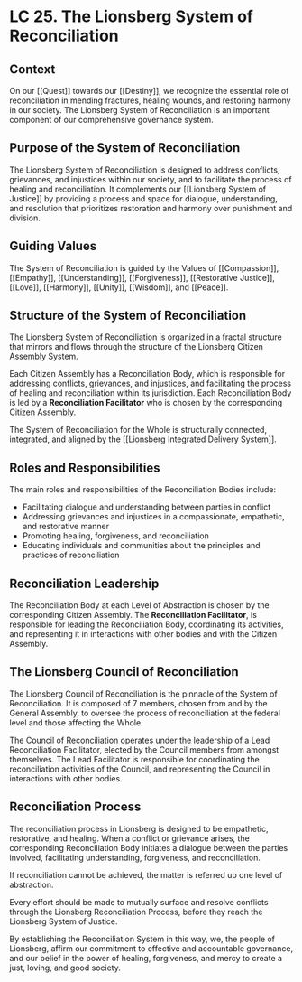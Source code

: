 # LC 25. The Lionsberg System of Reconciliation

## Context

On our [[Quest]] towards our [[Destiny]], we recognize the essential role of reconciliation in mending fractures, healing wounds, and restoring harmony in our society. The Lionsberg System of Reconciliation is an important component of our comprehensive governance system.

## Purpose of the System of Reconciliation

The Lionsberg System of Reconciliation is designed to address conflicts, grievances, and injustices within our society, and to facilitate the process of healing and reconciliation. It complements our [[Lionsberg System of Justice]] by providing a process and space for dialogue, understanding, and resolution that prioritizes restoration and harmony over punishment and division.

## Guiding Values

The System of Reconciliation is guided by the Values of [[Compassion]], [[Empathy]], [[Understanding]], [[Forgiveness]], [[Restorative Justice]], [[Love]], [[Harmony]], [[Unity]], [[Wisdom]], and [[Peace]].

## Structure of the System of Reconciliation

The Lionsberg System of Reconciliation is organized in a fractal structure that mirrors and flows through the structure of the Lionsberg Citizen Assembly System.

Each Citizen Assembly has a Reconciliation Body, which is responsible for addressing conflicts, grievances, and injustices, and facilitating the process of healing and reconciliation within its jurisdiction. Each Reconciliation Body is led by a **Reconciliation Facilitator** who is chosen by the corresponding Citizen Assembly.

The System of Reconciliation for the Whole is structurally connected, integrated, and aligned by the [[Lionsberg Integrated Delivery System]].

## Roles and Responsibilities

The main roles and responsibilities of the Reconciliation Bodies include:

-   Facilitating dialogue and understanding between parties in conflict
-   Addressing grievances and injustices in a compassionate, empathetic, and restorative manner
-   Promoting healing, forgiveness, and reconciliation
-   Educating individuals and communities about the principles and practices of reconciliation

## Reconciliation Leadership

The Reconciliation Body at each Level of Abstraction is chosen by the corresponding Citizen Assembly. The  **Reconciliation Facilitator**, is responsible for leading the Reconciliation Body, coordinating its activities, and representing it in interactions with other bodies and with the Citizen Assembly.

## The Lionsberg Council of Reconciliation

The Lionsberg Council of Reconciliation is the pinnacle of the System of Reconciliation. It is composed of 7 members, chosen from and by the General Assembly, to oversee the process of reconciliation at the federal level and those affecting the Whole.

The Council of Reconciliation operates under the leadership of a Lead Reconciliation Facilitator, elected by the Council members from amongst themselves. The Lead Facilitator is responsible for coordinating the reconciliation activities of the Council, and representing the Council in interactions with other bodies.

## Reconciliation Process

The reconciliation process in Lionsberg is designed to be empathetic, restorative, and healing. When a conflict or grievance arises, the corresponding Reconciliation Body initiates a dialogue between the parties involved, facilitating understanding, forgiveness, and reconciliation.

If reconciliation cannot be achieved, the matter is referred up one level of abstraction. 

Every effort should be made to mutually surface and resolve conflicts through the Lionsberg Reconciliation Process, before they reach the Lionsberg System of Justice. 

By establishing the Reconciliation System in this way, we, the people of Lionsberg, affirm our commitment to effective and accountable governance, and our belief in the power of healing, forgiveness, and mercy to create a just, loving, and good society.
